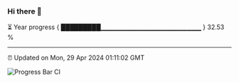 ### Hi there 👋

⏳ Year progress { █████████▁▁▁▁▁▁▁▁▁▁▁▁▁▁▁▁▁▁▁▁▁ } 32.53 %

---

⏰ Updated on Mon, 29 Apr 2024 01:11:02 GMT

![Progress Bar CI](https://github.com/liununu/liununu/workflows/Progress%20Bar%20CI/badge.svg)
